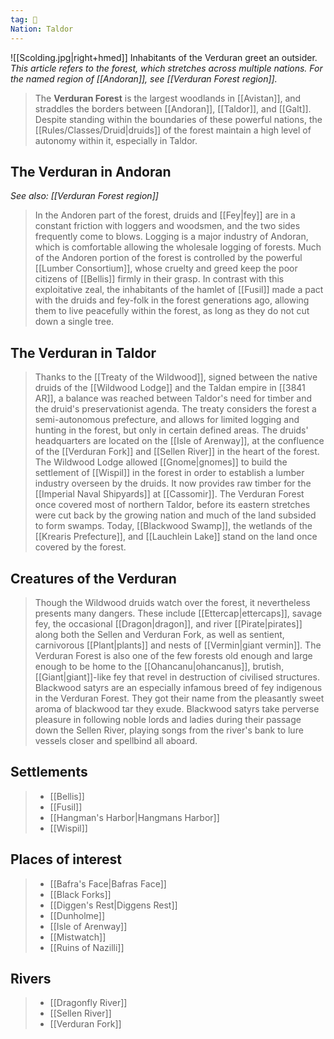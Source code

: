 ```yaml
---
tag: 🌲
Nation: Taldor
---
```

![[Scolding.jpg|right+hmed]] 
 Inhabitants of the Verduran greet an outsider.
*This article refers to the forest, which stretches across multiple nations. For the named region of [[Andoran]], see [[Verduran Forest region]].*

> The **Verduran Forest** is the largest woodlands in [[Avistan]], and straddles the borders between [[Andoran]], [[Taldor]], and [[Galt]]. Despite standing within the boundaries of these powerful nations, the [[Rules/Classes/Druid|druids]] of the forest maintain a high level of autonomy within it, especially in Taldor.



## The Verduran in Andoran

*See also: [[Verduran Forest region]]*
> In the Andoren part of the forest, druids and [[Fey|fey]] are in a constant friction with loggers and woodsmen, and the two sides frequently come to blows. Logging is a major industry of Andoran, which is comfortable allowing the wholesale logging of forests. Much of the Andoren portion of the forest is controlled by the powerful [[Lumber Consortium]], whose cruelty and greed keep the poor citizens of [[Bellis]] firmly in their grasp. In contrast with this exploitative zeal, the inhabitants of the hamlet of [[Fusil]] made a pact with the druids and fey-folk in the forest generations ago, allowing them to live peacefully within the forest, as long as they do not cut down a single tree.


## The Verduran in Taldor

> Thanks to the [[Treaty of the Wildwood]], signed between the native druids of the [[Wildwood Lodge]] and the Taldan empire in [[3841 AR]], a balance was reached between Taldor's need for timber and the druid's preservationist agenda. The treaty considers the forest a semi-autonomous prefecture, and allows for limited logging and hunting in the forest, but only in certain defined areas. The druids' headquarters are located on the [[Isle of Arenway]], at the confluence of the [[Verduran Fork]] and [[Sellen River]] in the heart of the forest. The Wildwood Lodge allowed [[Gnome|gnomes]] to build the settlement of [[Wispil]] in the forest in order to establish a lumber industry overseen by the druids. It now provides raw timber for the [[Imperial Naval Shipyards]] at [[Cassomir]].
> The Verduran Forest once covered most of northern Taldor, before its eastern stretches were cut back by the growing nation and much of the land subsided to form swamps. Today, [[Blackwood Swamp]], the wetlands of the [[Krearis Prefecture]], and [[Lauchlein Lake]] stand on the land once covered by the forest.


## Creatures of the Verduran

> Though the Wildwood druids watch over the forest, it nevertheless presents many dangers. These include [[Ettercap|ettercaps]], savage fey, the occasional [[Dragon|dragon]], and river [[Pirate|pirates]] along both the Sellen and Verduran Fork, as well as sentient, carnivorous [[Plant|plants]] and nests of [[Vermin|giant vermin]].  The Verduran Forest is also one of the few forests old enough and large enough to be home to the [[Ohancanu|ohancanus]], brutish, [[Giant|giant]]-like fey that revel in destruction of civilised structures.
> Blackwood satyrs are an especially infamous breed of fey indigenous in the Verduran Forest. They got their name from the pleasantly sweet aroma of blackwood tar they exude. Blackwood satyrs take perverse pleasure in following noble lords and ladies during their passage down the Sellen River, playing songs from the river's bank to lure vessels closer and spellbind all aboard.


## Settlements

> - [[Bellis]]
> - [[Fusil]]
> - [[Hangman's Harbor|Hangmans Harbor]]
> - [[Wispil]]

## Places of interest

> - [[Bafra's Face|Bafras Face]]
> - [[Black Forks]]
> - [[Diggen's Rest|Diggens Rest]]
> - [[Dunholme]]
> - [[Isle of Arenway]]
> - [[Mistwatch]]
> - [[Ruins of Nazilli]]

## Rivers

> - [[Dragonfly River]]
> - [[Sellen River]]
> - [[Verduran Fork]]








